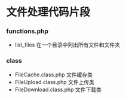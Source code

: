# 文件处理代码片段

### functions.php
* list_files 				在一个目录中列出所有文件和文件夹

### class
* FileCache.class.php 		文件缓存类
* FileUpload.class.php 		文件上传类
* FileDownload.class.php 	文件下载类